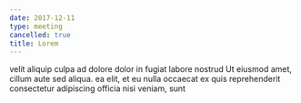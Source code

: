 ```yaml
---
date: 2017-12-11
type: meeting
cancelled: true
title: Lorem
---
```

velit aliquip culpa ad dolore dolor in fugiat labore nostrud Ut eiusmod amet, cillum aute sed aliqua. ea elit, et eu nulla occaecat ex quis reprehenderit consectetur adipiscing officia nisi veniam, sunt